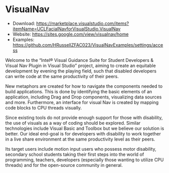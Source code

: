 # VisualNav

* Download: https://marketplace.visualstudio.com/items?itemName=UCLFacialNavforVisualStudio.VisualNav
* Website: https://sites.google.com/view/visualnav/home
* Examples: https://github.com/HRussellZFAC023/VisualNavExamples/settings/access

Welcome to the “Intel® Visual Guidance Suite for Student Developers & Visual Nav Plugin in Visual Studio” project, aiming to create an equitable development by evening the playing field, such that disabled developers can write code at the same productivity of their peers.  

New metaphors are created for how to navigate the components needed to build applications. This is done by identifying the basic elements of an application, including Drag and Drop components, visualizing data sources and more.  Furthermore, an interface for visual Nav is created by mapping code blocks to CPU threads visually.

Since existing tools do not provide enough support for those with disability, the use of visuals as a way of coding should be explored. Similar technologies include Visual Basic and Toolbox but we believe our solution is better. Our ideal end-goal is for developers with disability to work together in a live share environment at the same productivity level as their peers.

Its target users include motion input users who possess motor disability, secondary school students taking their first steps into the world of programming, teachers, developers (especially those wanting to utilize CPU threads) and for the open-source community in general.
